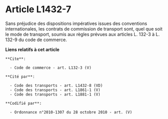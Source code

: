 # Article L1432-7

Sans préjudice des dispositions impératives issues des conventions internationales, les contrats de commission de transport
sont, quel que soit le mode de transport, soumis aux règles prévues aux articles L. 132-3 à L. 132-9 du code de commerce.

**Liens relatifs à cet article**

	**Cite**:

	  - Code de commerce - art. L132-3 (V)

	**Cité par**:

	  - Code des transports - art. L1432-8 (VD)
	  - Code des transports - art. L1861-1 (V)
	  - Code des transports - art. L1881-1 (V)

	**Codifié par**:

	  - Ordonnance n°2010-1307 du 28 octobre 2010 - art. (V)
